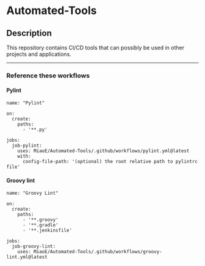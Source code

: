 # Automated-Tools
## Description
This repository contains CI/CD tools that can possibly be used in other projects and applications. 

---

### Reference these workflows
#### Pylint
```
name: "Pylint"

on:
  create:
    paths:
      - '**.py'

jobs:
  job-pylint:
    uses: MiaoE/Automated-Tools/.github/workflows/pylint.yml@latest
    with:
      config-file-path: '(optional) the root relative path to pylintrc file'
```
#### Groovy lint
```
name: "Groovy Lint"

on:
  create:
    paths:
      - '**.groovy'
      - '**.gradle'
      - '**.jenkinsfile'

jobs:
  job-groovy-lint:
    uses: MiaoE/Automated-Tools/.github/workflows/groovy-lint.yml@latest
```
